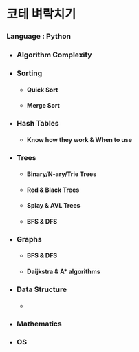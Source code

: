# 코테 벼락치기
### Language : Python
- ### Algorithm Complexity
- ### Sorting
	- #### Quick Sort
	- #### Merge Sort
- ###  Hash Tables
	- #### Know how they work & When to use
- ### Trees
	- #### Binary/N-ary/Trie Trees
	- #### Red & Black Trees
	- #### Splay & AVL Trees
	- #### BFS & DFS
- ### Graphs
	- #### BFS & DFS
	- #### Daijkstra & A* algorithms
- ### Data Structure
	- #### 
- ### Mathematics
- ### OS
